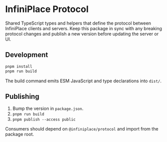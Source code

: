 # InfiniPlace Protocol

Shared TypeScript types and helpers that define the protocol between InfiniPlace
clients and servers. Keep this package in sync with any breaking protocol
changes and publish a new version before updating the server or UI.

## Development

```bash
pnpm install
pnpm run build
```

The build command emits ESM JavaScript and type declarations into `dist/`.

## Publishing

1. Bump the version in `package.json`.
2. `pnpm run build`
3. `pnpm publish --access public`

Consumers should depend on `@infiniplace/protocol` and import from the package
root.

